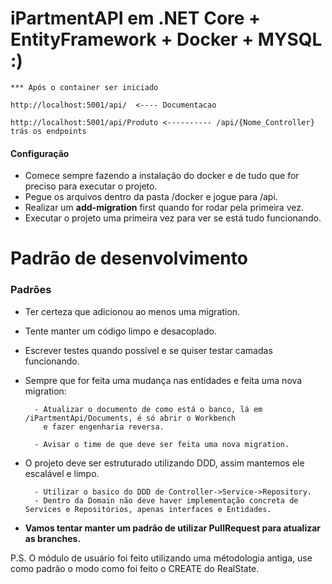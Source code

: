 
# iPartmentAPI em .NET Core + EntityFramework + Docker + MYSQL :)

	*** Após o container ser iniciado

	http://localhost:5001/api/  <---- Documentacao

	http://localhost:5001/api/Produto <---------- /api/{Nome_Controller} trás os endpoints
	
#### Configuração 
- Comece sempre fazendo a instalação do docker e de tudo que for preciso para executar o projeto.
- Pegue os arquivos dentro da pasta /docker e jogue para /api.
- Realizar um **add-migration** first quando for rodar pela primeira vez.
- Executar o projeto uma primeira vez para ver se está tudo funcionando.

# Padrão de desenvolvimento

### Padrões

- Ter certeza que adicionou ao menos uma migration.
- Tente manter um código limpo e desacoplado.
- Escrever testes quando possível e se quiser testar camadas funcionando.
- Sempre que for feita uma mudança nas entidades e feita uma nova migration:

		- Atualizar o documento de como está o banco, lá em /iPartmentApi/Documents, é só abrir o Workbench
		  e fazer engenharia reversa.
		
		- Avisar o time de que deve ser feita uma nova migration.

- O projeto deve ser estruturado utilizando DDD, assim mantemos ele escalável e limpo.

		- Utilizar o basico do DDD de Controller->Service->Repository.
		- Dentro da Domain não deve haver implementação concreta de Services e Repositórios, apenas interfaces e Entidades.

- **Vamos tentar manter um padrão de utilizar PullRequest para atualizar as branches.**


P.S. O módulo de usuário foi feito utilizando uma métodologia antiga, use como padrão o modo como foi feito o CREATE do RealState.


	



